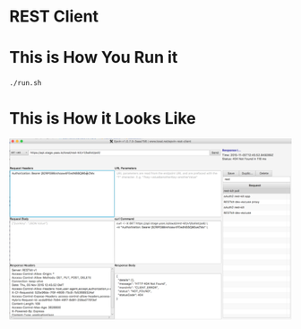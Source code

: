 REST Client
===========

# This is How You Run it

`./run.sh`

# This is How it Looks Like

![REST Client on Mac OS X](rest-client.png "REST Client on Mac OS X")